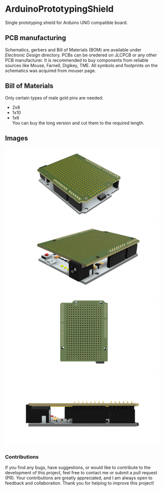 # ArduinoPrototypingShield
Single prototyping shield for Arduino UNO compatible board.

## PCB manufacturing
Schematics, gerbers and Bill of Materials (BOM) are available under *Electronic Design* directory. PCBs can be oredered on JLCPCB or any other PCB manufacturer. It is recommended to buy components from reliable sources like Mouse, Farnell, Digikey, TME. All symbols and footprints on the schematics was acquired from mouser page.

## Bill of Materials
Only certain types of male gold pins are needed:
* 2x8 
* 1x10 
* 1x6  
You can buy the long version and cut them to the required length.

## Images
![Image 1](https://github.com/TestDuino/ArduinoPrototypingShield/blob/main/Images/Arduino_prototypingBoard_img1.png)
![Image 2](https://github.com/TestDuino/ArduinoPrototypingShield/blob/main/Images/Arduino_prototypingBoard_img2.png)
![Image 3](https://github.com/TestDuino/ArduinoPrototypingShield/blob/main/Images/Arduino_prototypingBoard_img3.png)
![Image 4](https://github.com/TestDuino/ArduinoPrototypingShield/blob/main/Images/Arduino_prototypingBoard_img4.png)

### Contributions
If you find any bugs, have suggestions, or would like to contribute to the development of this project, feel free to contact me or submit a pull request (PR). Your contributions are greatly appreciated, and I am always open to feedback and collaboration. Thank you for helping to improve this project!
